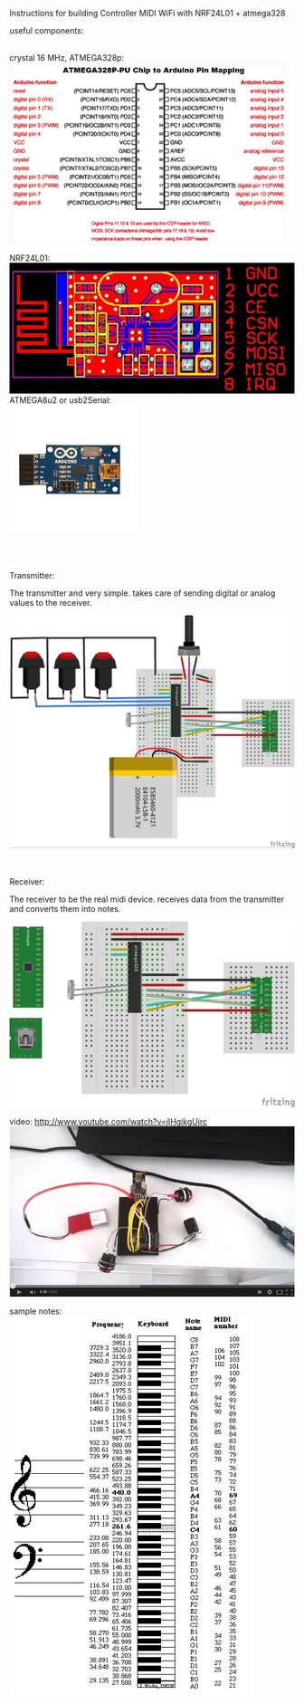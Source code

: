 Instructions for building Controller MIDI WiFi with NRF24L01 + atmega328

useful components:
<br><br>

crystal 16 MHz, 
ATMEGA328p:
<br>
![alt tag](https://github.com/kashimAstro/MIDIWiFi/blob/master/atmega328p.png)
NRF24L01:
<br>
![alt tag](https://github.com/kashimAstro/MIDIWiFi/blob/master/NRF24L01.jpg)
ATMEGA8u2 or usb2Serial:
<br>
![alt tag](https://github.com/kashimAstro/MIDIWiFi/blob/master/usb2serial.jpg)

<br><br><br>
Transmitter:

The transmitter and very simple. 
takes care of sending digital or analog values to the receiver.

![alt tag](https://github.com/kashimAstro/MIDIWiFi/blob/master/Transmitter_bb.jpg)
<br><br><br>

Receiver:

The receiver to be the real midi device.
receives data from the transmitter and converts them into notes.

![alt tag](https://github.com/kashimAstro/MIDIWiFi/blob/master/Receiver_bb.jpg)


video: <a href="http://www.youtube.com/watch?v=jIHgikgUjrc">http://www.youtube.com/watch?v=jIHgikgUjrc</a>
<br>
[![alt tag](https://github.com/kashimAstro/MIDIWiFi/blob/master/video.png)](http://www.youtube.com/watch?v=jIHgikgUjrc)

sample notes:
<br>
![alt tag](https://github.com/kashimAstro/MIDIWiFi/blob/master/notes.gif)

